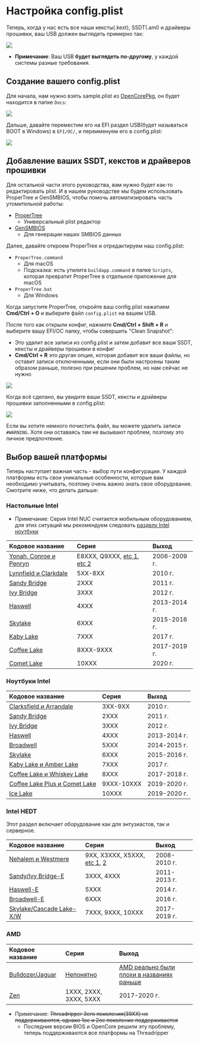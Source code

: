# Настройка config.plist

Теперь, когда у нас есть все наши кексты(.kext), SSDT(.aml) и драйверы прошивки, ваш USB должен выглядеть примерно так:

![](../../img/config/config-universal/almost-done.png)

* **Примечание**: Ваш USB **будет выглядеть по-другому**, у каждой системы разные требования.

## Создание вашего config.plist

Для начала, нам нужно взять sample.plist из [OpenCorePkg](https://github.com/acidanthera/OpenCorePkg/releases), он будет находится в папке `Docs`:

![](../../img/config/config-universal/sample-location.png)

Дальше, давайте переместим его на EFI раздел USB(будет называться BOOT в Windows) в `EFI/OC/`, и переименуем его в config.plist:

![](../../img/config/config-universal/renamed.png)

## Добавление ваших SSDT, кекстов и драйверов прошивки

Для остальной части этого руководства, вам нужно будет как-то редактировать plist. И в нашем руководстве мы будем использовать ProperTree и GenSMBIOS, чтобы помочь автоматизировать часть утомительной работы:

* [ProperTree](https://github.com/corpnewt/ProperTree)
  * Универсальный plist редактор
* [GenSMBIOS](https://github.com/corpnewt/GenSMBIOS)
  * Для генерации наших SMBIOS данных

Далее, давайте откроем ProperTree и отредактируем наш config.plist:

* `ProperTree.command`
  * Для macOS
  * Подсказка: есть утилита `buildapp.command` в папке `Scripts`, которая превратит ProperTree в отдельное приложение для macOS
* `ProperTree.bat`
  * Для Windows

Когда запустите ProperTree, откройте ваш config.plist нажатием **Cmd/Ctrl + O** и выберите файл `config.plist` на вашем USB.

После того как открыли конфиг, нажмите **Cmd/Ctrl + Shift + R** и выберите вашу EFI/OC папку, чтобы совершить "Clean Snapshot":

* Это удалит все записи из config.plist и затем добавит все ваши SSDT, кексты и драйверы прошивки в конфиг
* **Cmd/Ctrl + R** это другая опция, которая добавит все ваши файлы, но оставит записи отключенными, если они были настроены таким образом раньше, полезно при решении проблем, но нам сейчас не нужно

![](../../img/config/config-universal/before-snapshot.png)

Когда всё сделано, вы увидите ваши SSDT, кексты и драйверы прошивки заполненными в config.plist:

![](../../img/config/config-universal/after-snapshot.png)

Если вы хотите немного почистить файл, вы можете удалить записи `#WARNING`. Хотя они оставаясь там не вызывают проблем, поэтому это личное предпочтение.

## Выбор вашей платформы

Теперь наступает важная часть - выбор пути конфигурации. У каждой платформы есть свои уникальные особенности, которые вам необходимо учитывать, поэтому очень важно знать свое оборудование. Смотрите ниже, что делать дальше:

### Настольные Intel

* Примечание: Серия Intel NUC считается мобильным оборудованием, для этих ситуаций мы рекомендуем следовать [разделу Intel ноутбуки](#intel-laptop)

| Кодовое название | Серия | Выход |
| :--- | :--- | :--- |
| [Yonah, Conroe и Penryn](../config.plist/penryn.md) | E8XXX, Q9XXX, [etc 1](https://en.wikipedia.org/wiki/Yonah_(microprocessor)), [etc 2](https://en.wikipedia.org/wiki/Penryn_(microarchitecture)) | 2006-2009 г.|
| [Lynnfield и Clarkdale](../config.plist/clarkdale.md) | 5XX-8XX | 2010 г. |
| [Sandy Bridge](../config.plist/sandy-bridge.md) | 2XXX | 2011 г. |
| [Ivy Bridge](../config.plist/ivy-bridge.md) | 3XXX | 2012 г. |
| [Haswell](../config.plist/haswell.md) | 4XXX | 2013-2014 г. |
| [Skylake](../config.plist/skylake.md) | 6XXX | 2015-2016 г. |
| [Kaby Lake](../config.plist/kaby-lake.md) | 7XXX | 2017 г. |
| [Coffee Lake](../config.plist/coffee-lake.md) | 8XXX-9XXX | 2017-2019 г. |
| [Comet Lake](../config.plist/comet-lake.md) | 10XXX | 2020 г. |

### Ноутбуки Intel

| Кодовое название | Серия | Выход |
| :--- | :--- | :--- |
| [Clarksfield и Arrandale](../config-laptop.plist/arrandale.md) | 3XX-9XX | 2010 г. |
| [Sandy Bridge](../config-laptop.plist/sandy-bridge.md) | 2XXX | 2011 г. |
| [Ivy Bridge](../config-laptop.plist/ivy-bridge.md) | 3XXX | 2012 г. |
| [Haswell](../config-laptop.plist/haswell.md) | 4XXX | 2013-2014 г. |
| [Broadwell](../config-laptop.plist/broadwell.md) | 5XXX | 2014-2015 г. |
| [Skylake](../config-laptop.plist/skylake.md) | 6XXX | 2015-2016 г. |
| [Kaby Lake и Amber Lake](../config-laptop.plist/kaby-lake.md) | 7XXX | 2017 г. |
| [Coffee Lake и Whiskey Lake](../config-laptop.plist/coffee-lake.md) | 8XXX | 2017-2018 г. |
| [Coffee Lake Plus и Comet Lake](../config-laptop.plist/coffee-lake-plus.md) | 9XXX-10XXX | 2019-2020 г. |
| [Ice Lake](../config-laptop.plist/icelake.md) | 10XXX | 2019-2020 г. |

### Intel HEDT

Этот раздел включает оборудование как для энтузиастов, так и серверное.

| Кодовое название | Серия | Выход |
| :--- | :--- | :--- |
| [Nehalem и Westmere](../config-HEDT/nehalem.md) | 9XX, X3XXX, X5XXX, [etc 1](https://en.wikipedia.org/wiki/Nehalem_(microarchitecture)), [2](https://en.wikipedia.org/wiki/Westmere_(microarchitecture)) | 2008-2010 г. |
| [Sandy/Ivy Bridge-E](../config-HEDT/ivy-bridge-e.md) | 3XXX, 4XXX | 2011-2013 г. |
| [Haswell-E](../config-HEDT/haswell-e.md) | 5XXX | 2014 г. |
| [Broadwell-E](../config-HEDT/broadwell-e.md) | 6XXX | 2016 г. |
| [Skylake/Cascade Lake-X/W](../config-HEDT/skylake-x.md) | 7XXX, 9XXX, 10XXX | 2017-2019 г. |

### AMD

| Кодовое название | Серия | Выход |
| :--- | :--- | :--- |
| [Bulldozer/Jaguar](../AMD/fx.md) | [Непонятно](https://en.wikipedia.org/wiki/List_of_AMD_processors#Bulldozer_architecture;_Bulldozer,_Piledriver,_Steamroller,_Excavator_(2011%E2%80%932017)) | [AMD реально были плохи в названиях раньше](https://en.wikipedia.org/wiki/List_of_AMD_processors#Bulldozer_architecture;_Bulldozer,_Piledriver,_Steamroller,_Excavator_(2011%E2%80%932017)) |
| [Zen](../AMD/zen.md) | 1XXX, 2XXX, 3XXX, 5XXX | 2017-2020 г. |

* Примечание: ~~Threadripper 3его поколения(39XX) не поддерживаются, однако 1ое и 2ое поколение поддерживается~~
  * Последние версии BIOS и OpenCore решили эту проблему, теперь поддерживаются все платформы на Threadripper
